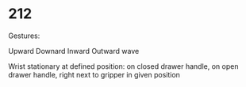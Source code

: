 # 212

Gestures:
  
  Upward Downard Inward Outward wave
  
  Wrist stationary at defined position: on closed drawer handle, on open drawer handle, right next to gripper in given position
